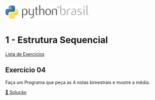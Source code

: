 ![pythonbrasil_logo](../../logo_pythonBrasil.png)

# 1 - Estrutura Sequencial 
[Lista de Exercícios](../../README.md)

## Exercício 04

Faça um Programa que peça as 4 notas bimestrais e mostre a média.

[:page_with_curl: Solução](__init__.py)

